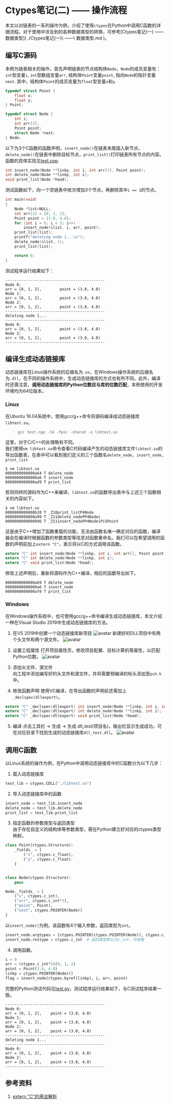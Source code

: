 # Ctypes笔记(二) —— 操作流程

本文以对链表的一系列操作为例，介绍了使用`ctypes`在Python中调用C函数的详细流程。对于使用中涉及到的各种数据类型的转换，可参考[Ctypes笔记(一) —— 数据类型]( \.\/Ctypes笔记\(一\)\ ——\ 数据类型\.md )。

## 编写C源码
本例为链表相关的操作，首先声明链表的节点结构体`Node`，`Node`的成员变量有：`int`型变量`i`, `int`型数组变量`arr`, 结构体`Point`变量`point`, 指向`Node`的指针变量`next`. 其中，结构体`Point`的成员变量为`float`型变量`x`和`y`.

```C
typedef struct Point {
    float x;
    float y;
} Point;

typedef struct Node {
    int i;
    int arr[3];
    Point point;
    struct Node *next;
} Node;
```

以下为3个C函数的函数声明，`insert_node()`在链表末尾插入新节点，`delete_node()`在链表中删除目标节点，`print_list()`打印链表所有节点的内容。函数的具体实现见[test.cpp](../src/C/test.cpp).
```C
int insert_node(Node **linkp, int i, int arr[3], Point point);
int delete_node(Node **linkp, int i);
void print_list(Node *head);
```
测试函数如下，向一个空链表中依次增加3个节点，再删除其中`i == 1`的节点。
```C
int main(void)
{
    Node *list=NULL;
    int arr[3] = {0, 1, 2};
    Point point = {3.0, 4.0};
    for (int i = 0; i < 3; i++)
        insert_node(&list, i, arr, point); 
    print_list(list);
    printf("deleting node 1...\n");
    delete_node(&list, 1);
    print_list(list);

    return 0;
}
```
测试程序运行结果如下：

```
--------------------------------------------
Node 0:
arr = [0, 1, 2],        point = (3.0, 4.0)
Node 1:
arr = [0, 1, 2],        point = (3.0, 4.0)
Node 2:
arr = [0, 1, 2],        point = (3.0, 4.0)
--------------------------------------------
deleting node 1...
--------------------------------------------
Node 0:
arr = [0, 1, 2],        point = (3.0, 4.0)
Node 2:
arr = [0, 1, 2],        point = (3.0, 4.0)
--------------------------------------------
```
## 编译生成动态链接库
动态链接库在Linux操作系统的后缀名为`.so`，在Windows操作系统的后缀名为`.dll`，在不同的操作系统中，生成动态链接库的方式也有所不同。此外，编译时还需注意，**调用动态链接库的Python位数应与库的位数匹配**，本例使用的开发环境均为64位版本。

### Linux
在Ubuntu 16.04系统中，使用gcc/g++命令将源码编译成动态链接库`libtest.so`。
> `gcc test.cpp -lm -fpic -shared -o libtest.so`

这里，对于C/C++的处理略有不同。  
我们使用`nm libtest.so`命令查看C代码编译产生的动态链接库文件`libtest.so`的导出函数表，在表中可以看到我们定义的三个函数名`delete_node, insert_node, print_list`
```
$ nm libtest.so
0000000000000a64 T delete_node
00000000000009a6 T insert_node
0000000000000ad9 T print_list
```

若将同样的源码作为C++来编译，`libtest.so`的函数导出表中与上述三个函数相关的内容如下。

```
$ nm libtest.so
0000000000000b20 T _Z10print_listP4Node
0000000000000a99 T _Z11delete_nodePP4Nodei
00000000000009d6 T _Z11insert_nodePP4NodeiPi5Point
```
这是由于C++增加了函数重载的功能，无法由函数名唯一确定对应的函数，编译器会在编译时根据函数的参数类型等信息对函数重命名。我们可以在希望调用的函数的声明前加上`extern "C"`，表示将以C的方式调用该函数。
```C
extern "C" int insert_node(Node **linkp, int i, int arr[], Point point);
extern "C" int delete_node(Node **linkp, int i);
extern "C" void print_list(Node *head);
```
修改上述声明后，重新将源码作为C++编译，相应的函数导出如下。
```
0000000000000a69 T delete_node
00000000000009a6 T insert_node
0000000000000af0 T print_list
```

### Windows
在Windows操作系统中，也可使用gcc/g++命令编译生成动态链接库，本文介绍一种在Visual Studio 2019中生成动态链接库的方法。
1. 在VS 2019中创建一个动态链接库新项目
![avatar](./imgs/K9EHSZJRhf.png)
新建好的DLL项目中有两个头文件和两个源文件。
![avatar](./imgs/devenv_7TU1c19UkR.png)

2. 设置工程属性
打开项目属性页，修改项目配置、目标计算机等属性，以匹配Python位数。
![avatar](./imgs/devenv_gUMyndA10i.png)

3. 添加头文件、源文件  
向工程中添加编写好的头文件和源文件，并将需要预编译的标头添加至`pch.h`中。

4. 修改函数声明
使用VC编译，在导出函数的声明前还需加上`_declspec(dllexport)`。
```C
extern "C" _declspec(dllexport) int insert_node(Node **linkp, int i, int arr[3], Point point);
extern "C" _declspec(dllexport) int delete_node(Node **linkp, int i);
extern "C" _declspec(dllexport) void print_list(Node *head);
```

5. 编译
点击工具栏 -> 生成 -> 生成 *dll_test*(项目名)，输出栏显示生成成功，可在对应目录下找到生成的动态链接库`dll_test.dll`。
![avatar](./imgs/devenv_FyLS58awKy.png)

## 调用C函数
以Linux系统的操作为例，在Python中调用动态链接库中的C函数分为以下几步：

1. 载入动态链接库
```python
test_lib = ctypes.CDLL("./libtest.so")
```
2. 导入动态链接库中的函数  
```python
insert_node = test_lib.insert_node
delete_node = test_lib.delete_node
print_list = test_lib.print_list
```
3. 指定函数的参数类型与返回类型  
由于存在自定义的结构体等参数类型，需在Python建立好对应的ctypes类型映射。
```python
class Point(ctypes.Structure):
    _fields_ = [
        ("x", ctypes.c_float),
        ("y", ctypes.c_float)
    ]


class Node(ctypes.Structure):
    pass

Node._fields_ = [
    ("i", ctypes.c_int),
    ("arr", ctypes.c_int*3),
    ("point", Point),
    ("next", ctypes.POINTER(Node))
]
```
以`insert_node()`为例，该函数有4个输入参数，返回类型为`int`。
```python
insert_node.argtypes = [ctypes.POINTER(ctypes.POINTER(Node)), ctypes.c_int, ctypes.c_int*3, Point]
insert_node.restype = ctypes.c_int  # 返回类型默认为c_int，可省略
```
4. 调用函数。
```python
i = 0
arr = (ctypes.c_int*5)(0, 1, 2)
point = Point(3.0, 4.0)
linkp = ctypes.POINTER(Node)()
flag = insert_node(ctypes.byref(linkp), i, arr, point)
```
完整的Python测试代码见[test.py](../src/python/test.py)，测试程序运行结果如下，与C测试程序结果一致。
```
--------------------------------------------
Node 0:
arr = [0, 1, 2],	point = (3.0, 4.0)
Node 1:
arr = [0, 1, 2],	point = (3.0, 4.0)
Node 2:
arr = [0, 1, 2],	point = (3.0, 4.0)
--------------------------------------------
deleting node 1...
--------------------------------------------
Node 0:
arr = [0, 1, 2],	point = (3.0, 4.0)
Node 2:
arr = [0, 1, 2],	point = (3.0, 4.0)
--------------------------------------------
```


## 
## 参考资料

1. [extern "C"的用法解析](https://www.cnblogs.com/rollenholt/archive/2012/03/20/2409046.html)